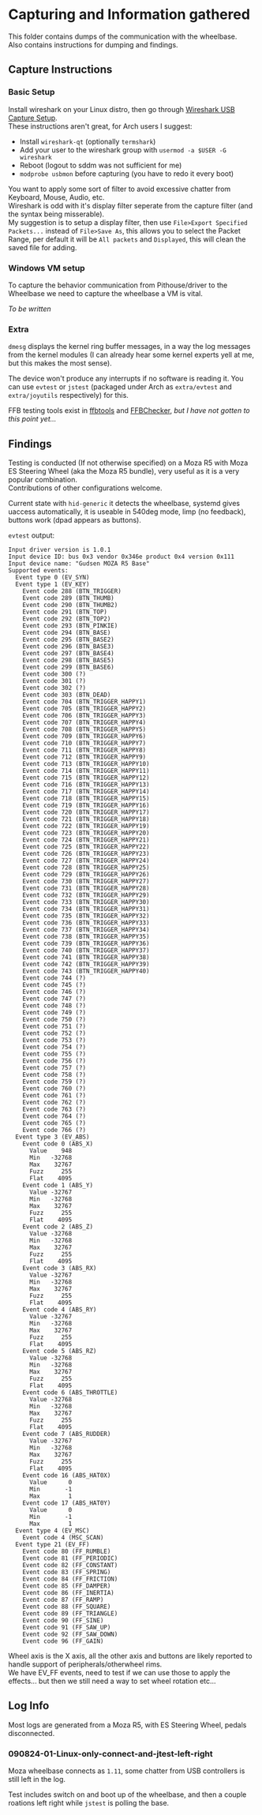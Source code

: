 # Capturing and Information gathered
This folder contains dumps of the communication with the wheelbase.  
Also contains instructions for dumping and findings.

## Capture Instructions
### Basic Setup
Install wireshark on your Linux distro, then go through [Wireshark USB Capture Setup](https://wiki.wireshark.org/CaptureSetup/USB).  
These instructions aren't great, for Arch users I suggest:  
- Install `wireshark-qt` (optionally `termshark`)
- Add your user to the wireshark group with `usermod -a $USER -G wireshark`
- Reboot (logout to sddm was not sufficient for me)
- `modprobe usbmon` before capturing (you have to redo it every boot)
  
You want to apply some sort of filter to avoid excessive chatter from Keyboard, Mouse, Audio, etc.  
Wireshark is odd with it's display filter seperate from the capture filter (and the syntax being misserable).  
My suggestion is to setup a display filter, then use `File>Export Specified Packets...` instead of `File>Save As`,
this allows you to select the Packet Range, per default it will be `All packets` and `Displayed`, this will clean the saved file for adding.  

### Windows VM setup
To capture the behavior communication from Pithouse/driver to the Wheelbase we need to capture the wheelbase a VM is vital.  

*To be written*
  
### Extra
`dmesg` displays the kernel ring buffer messages, in a way the log messages from the kernel modules (I can already hear some kernel experts yell at me, but this makes the most sense).
  
The device won't produce any interrupts if no software is reading it. You can use `evtest` or `jstest` (packaged under Arch as `extra/evtest` and `extra/joyutils` respectively) for this.  
  
FFB testing tools exist in [ffbtools](https://github.com/berarma/ffbtools) and [FFBChecker](https://github.com/MadCatX/FFBChecker), *but I have not gotten to this point yet...*

## Findings
Testing is conducted (If not otherwise specified) on a Moza R5 with Moza ES Steering Wheel (aka the Moza R5 bundle), very useful as it is a very popular combination.  
Contributions of other configurations welcome.  
  
Current state with `hid-generic` it detects the wheelbase, systemd gives uaccess automatically, it is useable in 540deg mode, limp (no feedback), buttons work (dpad appears as buttons).  

`evtest` output:
```
Input driver version is 1.0.1
Input device ID: bus 0x3 vendor 0x346e product 0x4 version 0x111
Input device name: "Gudsen MOZA R5 Base"
Supported events:
  Event type 0 (EV_SYN)
  Event type 1 (EV_KEY)
    Event code 288 (BTN_TRIGGER)
    Event code 289 (BTN_THUMB)
    Event code 290 (BTN_THUMB2)
    Event code 291 (BTN_TOP)
    Event code 292 (BTN_TOP2)
    Event code 293 (BTN_PINKIE)
    Event code 294 (BTN_BASE)
    Event code 295 (BTN_BASE2)
    Event code 296 (BTN_BASE3)
    Event code 297 (BTN_BASE4)
    Event code 298 (BTN_BASE5)
    Event code 299 (BTN_BASE6)
    Event code 300 (?)
    Event code 301 (?)
    Event code 302 (?)
    Event code 303 (BTN_DEAD)
    Event code 704 (BTN_TRIGGER_HAPPY1)
    Event code 705 (BTN_TRIGGER_HAPPY2)
    Event code 706 (BTN_TRIGGER_HAPPY3)
    Event code 707 (BTN_TRIGGER_HAPPY4)
    Event code 708 (BTN_TRIGGER_HAPPY5)
    Event code 709 (BTN_TRIGGER_HAPPY6)
    Event code 710 (BTN_TRIGGER_HAPPY7)
    Event code 711 (BTN_TRIGGER_HAPPY8)
    Event code 712 (BTN_TRIGGER_HAPPY9)
    Event code 713 (BTN_TRIGGER_HAPPY10)
    Event code 714 (BTN_TRIGGER_HAPPY11)
    Event code 715 (BTN_TRIGGER_HAPPY12)
    Event code 716 (BTN_TRIGGER_HAPPY13)
    Event code 717 (BTN_TRIGGER_HAPPY14)
    Event code 718 (BTN_TRIGGER_HAPPY15)
    Event code 719 (BTN_TRIGGER_HAPPY16)
    Event code 720 (BTN_TRIGGER_HAPPY17)
    Event code 721 (BTN_TRIGGER_HAPPY18)
    Event code 722 (BTN_TRIGGER_HAPPY19)
    Event code 723 (BTN_TRIGGER_HAPPY20)
    Event code 724 (BTN_TRIGGER_HAPPY21)
    Event code 725 (BTN_TRIGGER_HAPPY22)
    Event code 726 (BTN_TRIGGER_HAPPY23)
    Event code 727 (BTN_TRIGGER_HAPPY24)
    Event code 728 (BTN_TRIGGER_HAPPY25)
    Event code 729 (BTN_TRIGGER_HAPPY26)
    Event code 730 (BTN_TRIGGER_HAPPY27)
    Event code 731 (BTN_TRIGGER_HAPPY28)
    Event code 732 (BTN_TRIGGER_HAPPY29)
    Event code 733 (BTN_TRIGGER_HAPPY30)
    Event code 734 (BTN_TRIGGER_HAPPY31)
    Event code 735 (BTN_TRIGGER_HAPPY32)
    Event code 736 (BTN_TRIGGER_HAPPY33)
    Event code 737 (BTN_TRIGGER_HAPPY34)
    Event code 738 (BTN_TRIGGER_HAPPY35)
    Event code 739 (BTN_TRIGGER_HAPPY36)
    Event code 740 (BTN_TRIGGER_HAPPY37)
    Event code 741 (BTN_TRIGGER_HAPPY38)
    Event code 742 (BTN_TRIGGER_HAPPY39)
    Event code 743 (BTN_TRIGGER_HAPPY40)
    Event code 744 (?)
    Event code 745 (?)
    Event code 746 (?)
    Event code 747 (?)
    Event code 748 (?)
    Event code 749 (?)
    Event code 750 (?)
    Event code 751 (?)
    Event code 752 (?)
    Event code 753 (?)
    Event code 754 (?)
    Event code 755 (?)
    Event code 756 (?)
    Event code 757 (?)
    Event code 758 (?)
    Event code 759 (?)
    Event code 760 (?)
    Event code 761 (?)
    Event code 762 (?)
    Event code 763 (?)
    Event code 764 (?)
    Event code 765 (?)
    Event code 766 (?)
  Event type 3 (EV_ABS)
    Event code 0 (ABS_X)
      Value    948
      Min   -32768
      Max    32767
      Fuzz     255
      Flat    4095
    Event code 1 (ABS_Y)
      Value -32767
      Min   -32768
      Max    32767
      Fuzz     255
      Flat    4095
    Event code 2 (ABS_Z)
      Value -32768
      Min   -32768
      Max    32767
      Fuzz     255
      Flat    4095
    Event code 3 (ABS_RX)
      Value -32767
      Min   -32768
      Max    32767
      Fuzz     255
      Flat    4095
    Event code 4 (ABS_RY)
      Value -32767
      Min   -32768
      Max    32767
      Fuzz     255
      Flat    4095
    Event code 5 (ABS_RZ)
      Value -32768
      Min   -32768
      Max    32767
      Fuzz     255
      Flat    4095
    Event code 6 (ABS_THROTTLE)
      Value -32768
      Min   -32768
      Max    32767
      Fuzz     255
      Flat    4095
    Event code 7 (ABS_RUDDER)
      Value -32767
      Min   -32768
      Max    32767
      Fuzz     255
      Flat    4095
    Event code 16 (ABS_HAT0X)
      Value      0
      Min       -1
      Max        1
    Event code 17 (ABS_HAT0Y)
      Value      0
      Min       -1
      Max        1
  Event type 4 (EV_MSC)
    Event code 4 (MSC_SCAN)
  Event type 21 (EV_FF)
    Event code 80 (FF_RUMBLE)
    Event code 81 (FF_PERIODIC)
    Event code 82 (FF_CONSTANT)
    Event code 83 (FF_SPRING)
    Event code 84 (FF_FRICTION)
    Event code 85 (FF_DAMPER)
    Event code 86 (FF_INERTIA)
    Event code 87 (FF_RAMP)
    Event code 88 (FF_SQUARE)
    Event code 89 (FF_TRIANGLE)
    Event code 90 (FF_SINE)
    Event code 91 (FF_SAW_UP)
    Event code 92 (FF_SAW_DOWN)
    Event code 96 (FF_GAIN)
```
  
Wheel axis is the X axis, all the other axis and buttons are likely reported to handle support of peripherals/otherwheel rims.  
We have EV_FF events, need to test if we can use those to apply the effects... but then we still need a way to set wheel rotation etc...

## Log Info
Most logs are generated from a Moza R5, with ES Steering Wheel, pedals disconnected.

### 090824-01-Linux-only-connect-and-jtest-left-right 
Moza wheelbase connects as `1.11`, some chatter from USB controllers is still left in the log.  
  
Test includes switch on and boot up of the wheelbase, and then a couple roations left right while `jstest` is polling the base.
